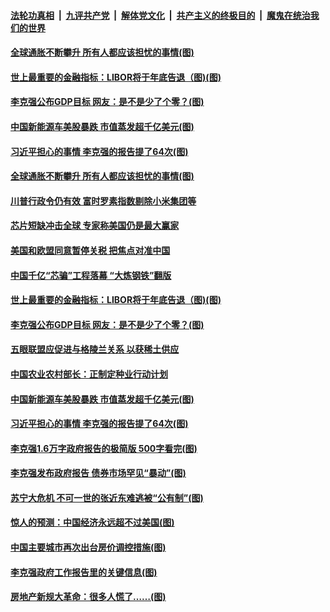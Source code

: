 ####  [法轮功真相](../../../../basic/blob/master/README.md?t=03072230) &nbsp;|&nbsp; [九评共产党](../../../../9ping.md/blob/master/README.md?t=03072230) &nbsp;|&nbsp; [解体党文化](../../../../jtdwh.md/blob/master/README.md?t=03072230)  &nbsp;|&nbsp; [共产主义的终极目的](../../../../gczydzjmd.md/blob/master/README.md?t=03072230) &nbsp;|&nbsp; [魔鬼在统治我们的世界](../../../../mgztzwmdsj.md/blob/master/README.md?t=03072230) 

#### [全球通胀不断攀升 所有人都应该担忧的事情(图)](../pages/p5/964742.md?t=03072230) 


#### [世上最重要的金融指标：LIBOR将于年底告退（图)(图)](../pages/p5/964663.md?t=03072230) 

#### [李克强公布GDP目标 网友：是不是少了个零？(图)](../pages/p5/964686.md?t=03072230) 

#### [中国新能源车美股暴跌 市值蒸发超千亿美元(图)](../pages/p5/964685.md?t=03072230) 

#### [习近平担心的事情 李克强的报告提了64次(图)](../pages/p5/964640.md?t=03072230) 

#### [全球通胀不断攀升 所有人都应该担忧的事情(图)](../pages/p5/964742.md?t=03072230) 


#### [川普行政令仍有效 富时罗素指数剔除小米集团等](../pages/p5/964700.md?t=03072230) 

#### [芯片短缺冲击全球 专家称美国仍是最大赢家](../pages/p5/964699.md?t=03072230) 

#### [美国和欧盟同意暂停关税 把焦点对准中国](../pages/p5/964698.md?t=03072230) 

#### [中国千亿“芯骗”工程落幕 “大炼钢铁”翻版](../pages/p5/964697.md?t=03072230) 


#### [世上最重要的金融指标：LIBOR将于年底告退（图)(图)](../pages/p5/964663.md?t=03072230) 

#### [李克强公布GDP目标 网友：是不是少了个零？(图)](../pages/p5/964686.md?t=03072230) 

#### [五眼联盟应促进与格陵兰关系 以获稀土供应](../pages/p5/964688.md?t=03072230) 

#### [中国农业农村部长：正制定种业行动计划](../pages/p5/964687.md?t=03072230) 

#### [中国新能源车美股暴跌 市值蒸发超千亿美元(图)](../pages/p5/964685.md?t=03072230) 

#### [习近平担心的事情 李克强的报告提了64次(图)](../pages/p5/964640.md?t=03072230) 

#### [李克强1.6万字政府报告的极简版 500字看完(图)](../pages/p5/964614.md?t=03072230) 

#### [李克强发布政府报告 债券市场罕见“暴动”(图)](../pages/p5/964611.md?t=03072230) 

#### [苏宁大危机 不可一世的张近东难逃被“公有制”(图)](../pages/p5/964536.md?t=03072230) 

#### [惊人的预测：中国经济永远超不过美国(图)](../pages/p5/964604.md?t=03072230) 

#### [中国主要城市再次出台房价调控措施(图)](../pages/p5/964532.md?t=03072230) 

#### [李克强政府工作报告里的关键信息(图)](../pages/p5/964601.md?t=03072230) 

#### [房地产新规大革命：很多人慌了……(图)](../pages/p5/964547.md?t=03072230) 

